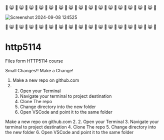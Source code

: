 💜 😸 💜 😸 💜 😸 💜 😸 💜 😸 💜 😸 💜 😸 💜 😸 💜 😸 💜 😸 💜 😸 💜 😸 💜 😸 💜 😸 💜 😸 💜 

![Screenshot 2024-09-08 124525](https://github.com/user-attachments/assets/0bbdb2c8-8dbd-4a71-a26e-07bb8cf94133)

💜 😸 💜 😸 💜 😸 💜 😸 💜 😸 💜 😸 💜 😸 💜 😸 💜 😸 💜 😸 💜 😸 💜 😸 💜 😸 💜 😸 💜 😸 💜 



# http5114
Files form HTTP5114 course

Small Changes!!
Make a Change!

1. Make a new repo on github.com
2. 2. Open your Terminal
   3. Navigate your terminal to project destination
   4.  Clone The repo
    5.  Change directory into the new folder
   6. Open VSCode and point it to the same folder

Make a new repo on github.com
2. 2. Open your Terminal
   3. Navigate your terminal to project destination
   4.  Clone The repo
    5.  Change directory into the new folder
   6. Open VSCode and point it to the same folder
